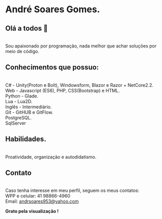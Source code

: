 # André Soares Gomes.

## Olá a todos 👋
</br>Sou apaixonado por programação, nada melhor que achar soluções por meio de código.

## Conhecimentos que possuo:
</br>C# - Unity(Proton e Bolt), Windowsform, Blazor e Razor + NetCore2.2.
</br>Web - Javascript (ES6), PHP, CSS(Bootstrap) e HTML.
</br>Python - Glade.
</br>Lua - Lua2D.
</br>Inglês - Intermediário.
</br>Git - GitHUB e GitFlow.
</br>PostgreSQL.
</br>SqlServer

## Habilidades.
</br>Proatividade, organização e autodidatismo.

## Contato
</br>Caso tenha interesse em meu perfil, seguem os meus contatos:
</br>WPP e celular: 41 98866-4960
</br>Email: andrsoares953@yahoo.com

<strong>Grato pela visualização !</strong>
